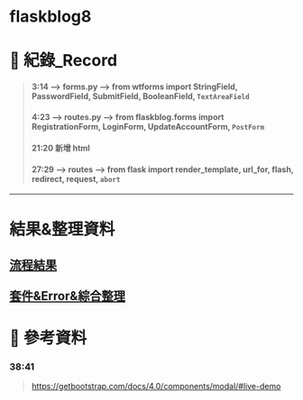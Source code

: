 # flaskblog8
# 🔹 紀錄_Record
> #### 3:14 --> forms.py --> from wtforms import StringField, PasswordField, SubmitField, BooleanField, `TextAreaField`
> #### 4:23 --> routes.py --> from flaskblog.forms import RegistrationForm, LoginForm, UpdateAccountForm, `PostForm`
> #### 21:20 新增 html
> #### 27:29 --> routes --> from flask import render_template, url_for, flash, redirect, request, `abort`
---
# 結果&整理資料
[流程結果](https://github.com/ChengHan16/Cs4high_4080E036/tree/master/%E4%BC%BA%E6%9C%8D%E7%B6%B2%E9%A0%81%E7%A8%8B%E5%BC%8F%E8%A8%AD%E8%A8%88%E3%80%8A109-2%E3%80%8B/file/flaskTest08) <br><br>
[套件&Error&綜合整理](https://github.com/ChengHan16/Cs4high_4080E036/blob/master/%E4%BC%BA%E6%9C%8D%E7%B6%B2%E9%A0%81%E7%A8%8B%E5%BC%8F%E8%A8%AD%E8%A8%88%E3%80%8A109-2%E3%80%8B/%E7%B6%9C%E5%90%88%E6%95%B4%E7%90%86.md)
---
# 🔹 參考資料
### 38:41
> https://getbootstrap.com/docs/4.0/components/modal/#live-demo
